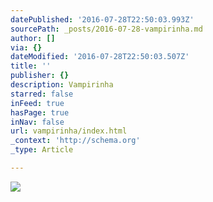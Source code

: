 ```yaml
---
datePublished: '2016-07-28T22:50:03.993Z'
sourcePath: _posts/2016-07-28-vampirinha.md
author: []
via: {}
dateModified: '2016-07-28T22:50:03.507Z'
title: ''
publisher: {}
description: Vampirinha
starred: false
inFeed: true
hasPage: true
inNav: false
url: vampirinha/index.html
_context: 'http://schema.org'
_type: Article

---
```

![](https://imgflo.herokuapp.com/graph/vahj1ThiexotieMo/35dc317490c4f5524cc337bcd1cd069e/croprotate.jpg?cropheight=1761&cropwidth=1279&degrees=0&input=https%3A%2F%2Fthe-grid-user-content.s3-us-west-2.amazonaws.com%2Fc89ca133-b8b3-431a-9024-aed85e17eebf.jpg&x=0&y=0)